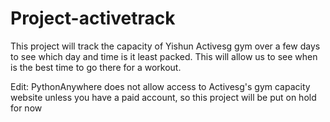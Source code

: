 # Project-activetrack
This project will track the capacity of Yishun Activesg gym over a few days to see which day and time is it least packed. This will allow us to see when is the best time to go there for a workout.

Edit: PythonAnywhere does not allow access to Activesg's gym capacity website unless you have a paid account, so this project will be put on hold for now
